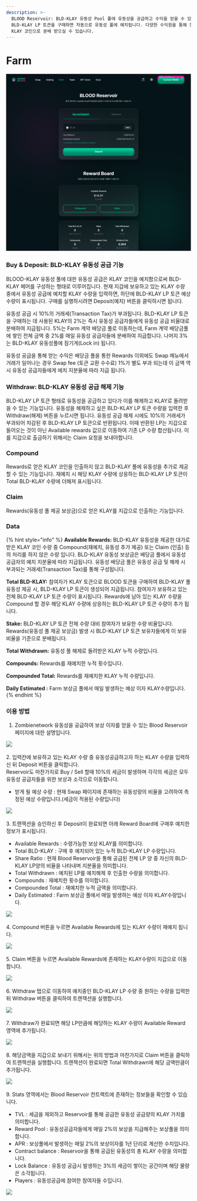 ```yaml
---
description: >-
  BLOOD Reservoir: BLD-KLAY 유동성 Pool 풀에 유동성을 공급하고 수익을 얻을 수 있는 기능 입니다. KLAY 코인으로
  BLD-KLAY LP 토큰을 구매하면 자동으로 유동성 풀에 예치됩니다. 다양한 수익원을 통해 창출된 배당금을 유동성 참여 비율에 따라
  KLAY 코인으로 분배 받으실 수 있습니다.
---
```


# Farm

![](../.gitbook/assets/farm.PNG)

### **Buy & Deposit: BLD-KLAY 유동성 공급 기능**

BLOOD-KLAY 유동성 풀에 대한 유동성 공급은 KLAY 코인을 예치함으로써 BLD-KLAY 페어를 구성하는 형태로 이루어집니다. 현재 지갑에 보유하고 있는 KLAY 수량 중에서 유동성 공급에 예치할 KLAY 수량을 입력하면, 하단에 BLD-KLAY LP 토큰 예상 수량이 표시됩니다. 구매를 실행하시려면 Deposit(예치) 버튼을 클릭하시면 됩니다.

유동성 공급 시 10%의 거래세(Transaction Tax)가 부과됩니다. BLD-KLAY LP 토큰을 구매하는 데 사용된 KLAY의 2%는 즉시 유동성 공급자들에게 유동성 공급 비율대로 분배하여 지급됩니다. 5%는 Farm 계약 배당금 풀로 이동하는데, Farm 계약 배당금풀에 쌓인 전체 금액 중 2%를 매일 유동성 공급자들에 분배하여 지급합니다. 나머지 3%는 BLD-KLAY 유동성풀에 잠기게(Lock in) 됩니다.

유동성 공급을 통해 얻는 수익은 배당금 풀을 통한 Rewards 이외에도 Swap 메뉴에서 거래가 일어나는 경우 Swap fee (토큰 교환 수수료) 1%가 별도 부과 되는데 이 금액 역시 유동성 공급자들에게 에치 지분율에 따라 지급 됩니다.

### Withdraw: BLD-KLAY 유동성 공급 해제 기능

BLD-KLAY LP 토큰 형태로 유동성을 공급하고 있다가 이를 해제하고 KLAY로 돌려받을 수 있는 기능입니다. 유동성을 해제하고 싶은 BLD-KLAY LP 토큰 수량을 입력한 후 Withdraw(해제) 버튼을 누르시면 됩니다. 유동성 공급 해제 시에도 10%의 거래세가 부과되어 차감된 후 BLD-KLAY LP 토큰으로 반환됩니다.  이때 반환된 LP는 지갑으로 들어오는 것이 아닌 Available rewards 값으로 이동하여 기존 LP 수량 합산됩니다. 이를 지갑으로 출금하기 위해서는 Claim 요청을 보내야합니다.&#x20;

### Compound

Rewards로 얻은 KLAY 코인을 인출하지 않고 BLD-KLAY 풀에 유동성을 추가로 제공할 수 있는 기능입니다. 재예치 시 해당 KLAY 수량에 상응하는 BLD-KLAY LP 토큰이 Total BLD-KLAY 수량에 더해져 표시됩니다.

### Claim

Rewards(유동성 풀 제공 보상금)으로 얻은 KLAY를 지갑으로 인출하는 기능입니다.

### Data

{% hint style="info" %}
**Available Rewards:** BLD-KLAY 유동성을 제공한 대가로 받은 KLAY 코인 수량 중 Compound(재예치, 유동성 추가 제공) 또는 Claim (인출) 등의 처리를 하지 않은 수량 입니다. BLD-KLAY 유동성 보상금은 배당금 풀에서 유동성 공급자의 예치 지분율에 따라 지급됩니다. 유동성 배당금 풀은 유동성 공급 및 해제 시 부과되는 거래세(Transaction Tax)를 통해 구성됩니다.

**Total BLD-KLAY:** 참여자가 KLAY 토큰으로 BLOOD 토큰을 구매하여 BLD-KLAY 풀 유동성 제공 시, BLD-KLAY LP 토큰이 생성되어 지급됩니다. 참여자가 보유하고 있는 전체 BLD-KLAY LP 토큰 수량이 표시됩니다. Rewards에 남아 있는 KLAY 수량을 Compound 할 경우 해당 KLAY 수량에 상응하는 BLD-KLAY LP 토큰 수량이 추가 됩니다.

**Stake:** BLD-KLAY LP 토큰 전체 수량 대비 참여자가 보유한 수량 비율입니다. Rewards(유동성 풀 제공 보상금) 발생 시 BLD-KLAY LP 토큰 보유자들에게 이 보유 비율을 기준으로 분배됩니다.

**Total Withdrawn:** 유동성 풀 해제로 돌려받은 KLAY 누적 수량입니다.

**Compounds:** Rewards를 재예치한 누적 횟수입니다.

**Compounded Total:** Rewards를 재예치한 KLAY 누적 수량입니다.

**Daily Estimated :** Farm 보상금 풀에서 매일 발생하는 예상 이자 KLAY수량입니다.
{% endhint %}



### 이용 방법

1. Zombienetwork 유동성을 공급하여 보상 이자를 얻을 수 있는 Blood Reservoir 페이지에 대한 설명입니다.

![](../.gitbook/assets/팜한1.png)

2\. 입력칸에 보유하고 있는 KLAY 수량 중 유동성공급하고자 하는 KLAY 수량을 입력하신 뒤 Deposit 버튼을 클릭합니다. \
Reservoir도 마찬가지로 Buy / Sell 할때 10%의 세금이 발생하며 각각의 세금은 모두 유동성 공급자들을 위한 보상과 소각으로 이동합니다.

* 받게 될 예상 수량 : 현재 Swap 페이지에 존재하는 유동성량의 비율을 고려하여 측정된 예상 수량입니다.(세금이 적용된 수량입니다)

![](<../.gitbook/assets/팜한1 복사본.png>)

3\. 트랜잭션을 승인하신 후 Deposit이 완료되면 아래 Reward Board에 구매후 예치한 정보가 표시됩니다.

* Available Rewards : 수령가능한 보상 KLAY를 의미합니다.
* Total BLD-KLAY : 구매 후 예치되어 있는 누적 BLD-KLAY LP 수량입니다.
* Share Ratio : 현재 Blood Reservoir을 통해 공급된 전체 LP 양 중 자신의 BLD-KLAY LP양의 비율을 나타내며 지분율을 의미합니다.
* Total Withdrawn : 예치된 LP를 예치해제 후 인출한 수량을 의미합니다.
* Compounds : 재예치한 횟수를 의미합니다.
* Compounded Total : 재예치한 누적 금액을 의미합니다.
* Daily Estimated : Farm 보상금 풀에서 매일 발생하는 예상 이자 KLAY수량입니다.

![](../.gitbook/assets/팜한2.png)

4\. Compound 버튼을 누르면 Available Rewards에 있는 KLAY 수량이 재예치 됩니다.

![](<../.gitbook/assets/팜한3 복사본.png>)

5\. Claim 버튼을 누르면 Available Rewards에 존재하는 KLAY수량이 지갑으로 이동합니다.

![](<../.gitbook/assets/팜한4 복사본.png>)

6\. Withdraw 탭으로 이동하여 예치중인 BLD-KLAY LP 수량 중 원하는 수량을 입력한 뒤 Withdraw 버튼을 클릭하여 트랜잭션을 실행합니다.

![](../.gitbook/assets/팜한5.png)

7\. Withdraw가 완료되면 해당 LP만큼에 해당하는 KLAY 수량이 Available Reward 영역에 추가됩니다.

![](../.gitbook/assets/팜한6.png)

8\. 해당금액을 지갑으로 보내기 위해서는 위의 방법과 마찬가지로 Claim 버튼을 클릭하여 트랜잭션을 실행합니다. 트랜잭션이 완료되면 Total Withdrawn에 해당 금액만큼이 추가됩니다.

![](../.gitbook/assets/팜한7.png)

9\. Stats 영역에서는 Blood Reservoir 컨트랙트에 존재하는 정보들을 확인할 수 있습니다.

* TVL : 세금을 제외하고 Reservoir를 통해 공급한 유동성 공급량의 KLAY 가치를 의미합니다.
* Reward Pool : 유동성공급자들에게 매일 2%의 보상을 지급해주는 보상풀을 의미합니다.
* APR : 보상풀에서 발생하는 매일 2%의 보상이자를 1년 단리로 계산한 수치입니다.
* Contract balance : Reservoir을 통해 공급된 유동성의 총 KLAY 수량을 의미합니다.
* Lock Balance : 유동성 공급시 발생하는 3%의 세금이 쌓이는 공간이며 해당 물량은 소각됩니다.
* Players : 유동성공급에 참여한 참여자들 수입니다.

![](../.gitbook/assets/팜한8.png)
